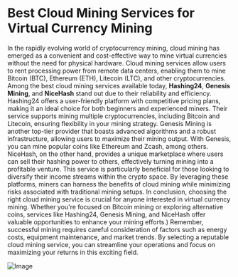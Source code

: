 # Best Cloud Mining Services for Virtual Currency Mining
In the rapidly evolving world of cryptocurrency mining, cloud mining has emerged as a convenient and cost-effective way to mine virtual currencies without the need for physical hardware. Cloud mining services allow users to rent processing power from remote data centers, enabling them to mine Bitcoin (BTC), Ethereum (ETH), Litecoin (LTC), and other cryptocurrencies. Among the best cloud mining services available today, **Hashing24**, **Genesis Mining**, and **NiceHash** stand out due to their reliability and efficiency.
Hashing24 offers a user-friendly platform with competitive pricing plans, making it an ideal choice for both beginners and experienced miners. Their service supports mining multiple cryptocurrencies, including Bitcoin and Litecoin, ensuring flexibility in your mining strategy. Genesis Mining is another top-tier provider that boasts advanced algorithms and a robust infrastructure, allowing users to maximize their mining output. With Genesis, you can mine popular coins like Ethereum and Zcash, among others.
NiceHash, on the other hand, provides a unique marketplace where users can sell their hashing power to others, effectively turning mining into a profitable venture. This service is particularly beneficial for those looking to diversify their income streams within the crypto space. By leveraging these platforms, miners can harness the benefits of cloud mining while minimizing risks associated with traditional mining setups.
In conclusion, choosing the right cloud mining service is crucial for anyone interested in virtual currency mining. Whether you're focused on Bitcoin mining or exploring alternative coins, services like Hashing24, Genesis Mining, and NiceHash offer valuable opportunities to enhance your mining efforts.)
Remember, successful mining requires careful consideration of factors such as energy costs, equipment maintenance, and market trends. By selecting a reputable cloud mining service, you can streamline your operations and focus on maximizing your returns in this exciting field. 

![Image](https://github.com/user-attachments/assets/d7419ec9-dc67-403f-bf28-8faea5f1f74f)
